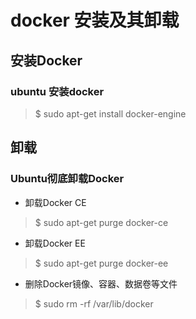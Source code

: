 


# docker 安装及其卸载

## 安装Docker

### ubuntu 安装docker

> $ sudo apt-get install  docker-engine


## 卸载

### Ubuntu彻底卸载Docker

- 卸载Docker CE
> $ sudo apt-get purge docker-ce

- 卸载Docker EE
> $ sudo apt-get purge docker-ee

-  删除Docker镜像、容器、数据卷等文件
> $ sudo rm -rf /var/lib/docker

 
 
